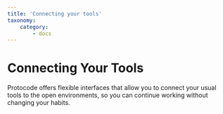 ```yaml
---
title: 'Connecting your tools'
taxonomy:
    category:
        - docs
---
```


# **Connecting Your Tools**

Protocode offers flexible interfaces that allow you to connect your usual tools to the open environments, so you can continue working without changing your habits.
